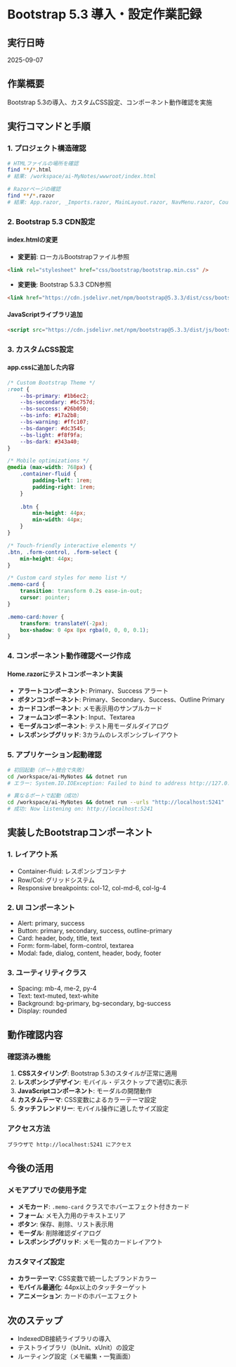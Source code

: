 # Bootstrap 5.3 導入・設定作業記録

## 実行日時
2025-09-07

## 作業概要
Bootstrap 5.3の導入、カスタムCSS設定、コンポーネント動作確認を実施

## 実行コマンドと手順

### 1. プロジェクト構造確認
```bash
# HTMLファイルの場所を確認
find **/*.html
# 結果: /workspace/ai-MyNotes/wwwroot/index.html

# Razorページの確認
find **/*.razor
# 結果: App.razor, _Imports.razor, MainLayout.razor, NavMenu.razor, Counter.razor, Home.razor, Weather.razor
```

### 2. Bootstrap 5.3 CDN設定

#### index.htmlの変更
- **変更前**: ローカルBootstrapファイル参照
```html
<link rel="stylesheet" href="css/bootstrap/bootstrap.min.css" />
```

- **変更後**: Bootstrap 5.3.3 CDN参照
```html
<link href="https://cdn.jsdelivr.net/npm/bootstrap@5.3.3/dist/css/bootstrap.min.css" rel="stylesheet" integrity="sha384-QWTKZyjpPEjISv5WaRU9OFeRpok6YctnYmDr5pNlyT2bRjXh0JMhjY6hW+ALEwIH" crossorigin="anonymous">
```

#### JavaScriptライブラリ追加
```html
<script src="https://cdn.jsdelivr.net/npm/bootstrap@5.3.3/dist/js/bootstrap.bundle.min.js" integrity="sha384-YvpcrYf0tY3lHB60NNkmXc5s9fDVZLESaAA55NDzOxhy9GkcIdslK1eN7N6jIeHz" crossorigin="anonymous"></script>
```

### 3. カスタムCSS設定

#### app.cssに追加した内容
```css
/* Custom Bootstrap Theme */
:root {
    --bs-primary: #1b6ec2;
    --bs-secondary: #6c757d;
    --bs-success: #26b050;
    --bs-info: #17a2b8;
    --bs-warning: #ffc107;
    --bs-danger: #dc3545;
    --bs-light: #f8f9fa;
    --bs-dark: #343a40;
}

/* Mobile optimizations */
@media (max-width: 768px) {
    .container-fluid {
        padding-left: 1rem;
        padding-right: 1rem;
    }
    
    .btn {
        min-height: 44px;
        min-width: 44px;
    }
}

/* Touch-friendly interactive elements */
.btn, .form-control, .form-select {
    min-height: 44px;
}

/* Custom card styles for memo list */
.memo-card {
    transition: transform 0.2s ease-in-out;
    cursor: pointer;
}

.memo-card:hover {
    transform: translateY(-2px);
    box-shadow: 0 4px 8px rgba(0, 0, 0, 0.1);
}
```

### 4. コンポーネント動作確認ページ作成

#### Home.razorにテストコンポーネント実装
- **アラートコンポーネント**: Primary、Success アラート
- **ボタンコンポーネント**: Primary、Secondary、Success、Outline Primary
- **カードコンポーネント**: メモ表示用のサンプルカード
- **フォームコンポーネント**: Input、Textarea
- **モーダルコンポーネント**: テスト用モーダルダイアログ
- **レスポンシブグリッド**: 3カラムのレスポンシブレイアウト

### 5. アプリケーション起動確認

```bash
# 初回起動（ポート競合で失敗）
cd /workspace/ai-MyNotes && dotnet run
# エラー: System.IO.IOException: Failed to bind to address http://127.0.0.1:5240: address already in use.

# 異なるポートで起動（成功）
cd /workspace/ai-MyNotes && dotnet run --urls "http://localhost:5241"
# 成功: Now listening on: http://localhost:5241
```

## 実装したBootstrapコンポーネント

### 1. レイアウト系
- Container-fluid: レスポンシブコンテナ
- Row/Col: グリッドシステム
- Responsive breakpoints: col-12, col-md-6, col-lg-4

### 2. UI コンポーネント
- Alert: primary, success
- Button: primary, secondary, success, outline-primary
- Card: header, body, title, text
- Form: form-label, form-control, textarea
- Modal: fade, dialog, content, header, body, footer

### 3. ユーティリティクラス
- Spacing: mb-4, me-2, py-4
- Text: text-muted, text-white
- Background: bg-primary, bg-secondary, bg-success
- Display: rounded

## 動作確認内容

### 確認済み機能
1. **CSSスタイリング**: Bootstrap 5.3のスタイルが正常に適用
2. **レスポンシブデザイン**: モバイル・デスクトップで適切に表示
3. **JavaScriptコンポーネント**: モーダルの開閉動作
4. **カスタムテーマ**: CSS変数によるカラーテーマ設定
5. **タッチフレンドリー**: モバイル操作に適したサイズ設定

### アクセス方法
```
ブラウザで http://localhost:5241 にアクセス
```

## 今後の活用

### メモアプリでの使用予定
- **メモカード**: `.memo-card` クラスでホバーエフェクト付きカード
- **フォーム**: メモ入力用のテキストエリア
- **ボタン**: 保存、削除、リスト表示用
- **モーダル**: 削除確認ダイアログ
- **レスポンシブグリッド**: メモ一覧のカードレイアウト

### カスタマイズ設定
- **カラーテーマ**: CSS変数で統一したブランドカラー
- **モバイル最適化**: 44px以上のタッチターゲット
- **アニメーション**: カードのホバーエフェクト

## 次のステップ
- IndexedDB接続ライブラリの導入
- テストライブラリ（bUnit、xUnit）の設定
- ルーティング設定（メモ編集・一覧画面）